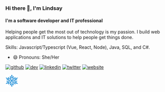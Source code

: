 ### Hi there 👋, I'm Lindsay

#### I'm a software developer and IT professional

Helping people get the most out of technology is my passion. I build web applications and IT solutions to help people get things done.

Skills: Javascript/Typescript (Vue, React, Node), Java, SQL, and C#.

- 😄 Pronouns: She/Her

[<img src='https://cdn.jsdelivr.net/npm/simple-icons@3.0.1/icons/github.svg' alt='github' height='40'>](https://github.com/lindsaykwardell) [<img src='https://cdn.jsdelivr.net/npm/simple-icons@3.0.1/icons/dev-dot-to.svg' alt='dev' height='40'>](https://dev.to/lindsaykwardell) [<img src='https://cdn.jsdelivr.net/npm/simple-icons@3.0.1/icons/linkedin.svg' alt='linkedin' height='40'>](https://www.linkedin.com/in/lindsaykwardell/) [<img src='https://cdn.jsdelivr.net/npm/simple-icons@3.0.1/icons/twitter.svg' alt='twitter' height='40'>](https://twitter.com/yagaboosh) [<img src='https://cdn.jsdelivr.net/npm/simple-icons@3.0.1/icons/icloud.svg' alt='website' height='40'>](https://lindsaykwardell.com)

<a href='https://archiveprogram.github.com/'><img src='https://raw.githubusercontent.com/acervenky/animated-github-badges/master/assets/acbadge.gif' width='40' height='40'></a>
